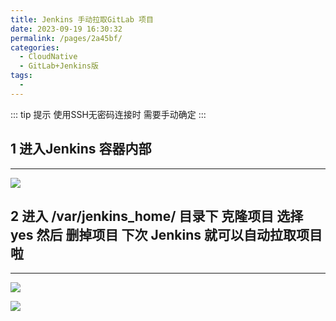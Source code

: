```yaml
---
title: Jenkins 手动拉取GitLab 项目
date: 2023-09-19 16:30:32
permalink: /pages/2a45bf/
categories:
  - CloudNative
  - GitLab+Jenkins版
tags:
  - 
---
```

::: tip 提示
使用SSH无密码连接时 需要手动确定
:::
## 1 进入Jenkins 容器内部
----------------

![](https://raw.gitmirror.com/KwFruit/basic-picture-service/note-v1.0.0/img/202309191631871.png)

## 2 进入 /var/jenkins\_home/ 目录下 克隆项目 选择 yes 然后 删掉项目 下次 Jenkins 就可以自动拉取项目 啦
------------------------------------------------------------------------

![](https://raw.gitmirror.com/KwFruit/basic-picture-service/note-v1.0.0/img/202309191631160.png)

![](https://raw.gitmirror.com/KwFruit/basic-picture-service/note-v1.0.0/img/202309191631652.png)